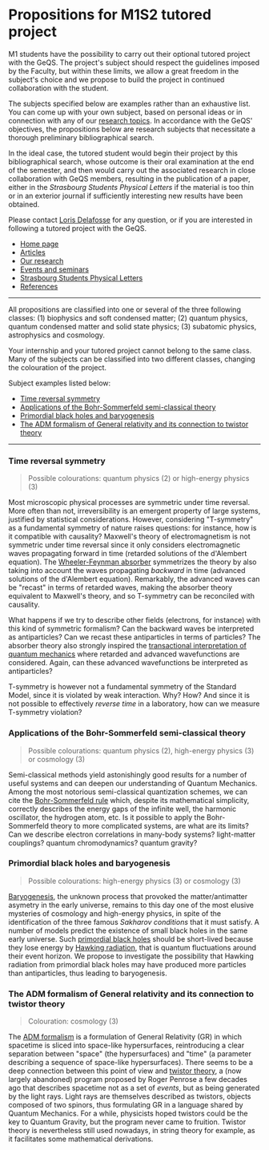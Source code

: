 # Propositions for M1S2 tutored project

M1 students have the possibility to carry out their optional tutored project with the GeQS. The project's subject should respect the guidelines imposed by the Faculty, but within these limits, we allow a great freedom in the subject's choice and we propose to build the project in continued collaboration with the student.

The subjects specified below are examples rather than an exhaustive list. You can come up with your own subject, based on personal ideas or in connection with any of our [research topics](../research.md). In accordance with the GeQS' objectives, the propositions below are research subjects that necessitate a thorough preliminary bibliographical search.

In the ideal case, the tutored student would begin their project by this bibliographical search, whose outcome is their oral examination at the end of the semester, and then would carry out the associated research in close collaboration with GeQS members, resulting in the publication of a paper, either in the *Strasbourg Students Physical Letters* if the material is too thin or in an exterior journal if sufficiently interesting new results have been obtained.

Please contact [Loris Delafosse](../index.md#contact-us) for any question, or if you are interested in following a tutored project with the GeQS.

- [Home page](../index.md)
- [Articles](../articles.md)
- [Our research](../research.md)
- [Events and seminars](../events.md)
- [Strasbourg Students Physical Letters](../journal.md)
- [References](../references.md)

* * *

All propositions are classified into one or several of the three following classes: (1) biophysics and soft condensed matter; (2) quantum physics, quantum condensed matter and solid state physics; (3) subatomic physics, astrophysics and cosmology.

Your internship and your tutored project cannot belong to the same class. Many of the subjects can be classified into two different classes, changing the colouration of the project.

Subject examples listed below:

- [Time reversal symmetry](#time-reversal-symmetry)
- [Applications of the Bohr-Sommerfeld semi-classical theory](#applications-of-the-bohr-sommerfeld-semi-classical-theory)
- [Primordial black holes and baryogenesis](#primordial-black-holes-and-baryogenesis)
- [The ADM formalism of General relativity and its connection to twistor theory](#the-adm-formalism-of-general-relativity-and-its-connection-to-twistor-theory)

* * *

### Time reversal symmetry

> Possible colourations: quantum physics (2) or high-energy physics (3)

Most microscopic physical processes are symmetric under time reversal. More often than not, irreversibility is an emergent property of large systems, justified by statistical considerations. However, considering "T-symmetry" as a fundamental symmetry of nature raises questions: for instance, how is it compatible with causality? Maxwell's theory of electromagnetism is not symmetric under time reversal since it only considers electromagnetic waves propagating forward in time (retarded solutions of the d'Alembert equation). The [Wheeler-Feynman absorber](https://en.wikipedia.org/wiki/Wheeler%E2%80%93Feynman_absorber_theory) symmetrizes the theory by also taking into account the waves propagating *backward* in time (advanced solutions of the d'Alembert equation). Remarkably, the advanced waves can be "recast" in terms of retarded waves, making the absorber theory equivalent to Maxwell's theory, and so T-symmetry can be reconciled with causality.

What happens if we try to describe other fields (electrons, for instance) with this kind of symmetric formalism? Can the backward waves be interpreted as antiparticles? Can we recast these antiparticles in terms of particles? The absorber theory also strongly inspired the [transactional interpretation of quantum mechanics](https://en.wikipedia.org/wiki/Transactional_interpretation) where retarded and advanced wavefunctions are considered. Again, can these advanced wavefunctions be interpreted as antiparticles?

T-symmetry is however not a fundamental symmetry of the Standard Model, since it is violated by weak interaction. Why? How? And since it is not possible to effectively *reverse time* in a laboratory, how can we measure T-symmetry violation?

### Applications of the Bohr-Sommerfeld semi-classical theory

> Possible colourations: quantum physics (2), high-energy physics (3) or cosmology (3)

Semi-classical methods yield astonishingly good results for a number of useful systems and can deepen our understanding of Quantum Mechanics. Among the most notorious semi-classical quantization schemes, we can cite the [Bohr-Sommerfeld rule](https://en.wikipedia.org/wiki/Old_quantum_theory) which, despite its mathematical simplicity, correctly describes the energy gaps of the infinite well, the harmonic oscillator, the hydrogen atom, etc. Is it possible to apply the Bohr-Sommerfeld theory to more complicated systems, are what are its limits? Can we describe electron correlations in many-body systems? light-matter couplings? quantum chromodynamics? quantum gravity?

### Primordial black holes and baryogenesis

> Possible colourations: high-energy physics (3) or cosmology (3)

[Baryogenesis](https://en.wikipedia.org/wiki/Baryogenesis), the unknown process that provoked the matter/antimatter asymetry in the early universe, remains to this day one of the most elusive mysteries of cosmology and high-energy physics, in spite of the identification of the three famous *Sakharov conditions* that it must satisfy. A number of models predict the existence of small black holes in the same early universe. Such [primordial black holes](https://en.wikipedia.org/wiki/Primordial_black_hole) should be short-lived because they lose energy by [Hawking radiation](https://en.wikipedia.org/wiki/Hawking_radiation), that is quantum fluctuations around their event horizon. We propose to investigate the possibility that Hawking radiation from primordial black holes may have produced more particles than antiparticles, thus leading to baryogenesis.

### The ADM formalism of General relativity and its connection to twistor theory

> Colouration: cosmology (3)

The [ADM formalism](https://en.wikipedia.org/wiki/ADM_formalism) is a formulation of General Relativity (GR) in which spacetime is sliced into space-like hypersurfaces, reintroducing a clear separation between "space" (the hypersurfaces) and "time" (a parameter describing a sequence of space-like hypersurfaces). There seems to be a deep connection between this point of view and [twistor theory](https://en.wikipedia.org/wiki/Twistor_theory), a (now largely abandoned) program proposed by Roger Penrose a few decades ago that describes spacetime not as a set of *events*, but as being generated by the light rays. Light rays are themselves described as twistors, objects composed of two spinors, thus formulating GR in a language shared by Quantum Mechanics. For a while, physicists hoped twistors could be the key to Quantum Gravity, but the program never came to fruition. Twistor theory is nevertheless still used nowadays, in string theory for example, as it facilitates some mathematical derivations.
